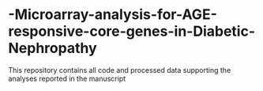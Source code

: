 # -Microarray-analysis-for-AGE-responsive-core-genes-in-Diabetic-Nephropathy
This repository contains all code and processed data supporting the analyses reported in the manuscript
